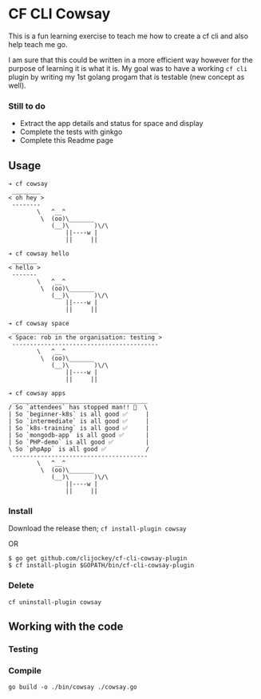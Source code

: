 # CF CLI Cowsay
This is a fun learning exercise to teach me how to create a cf cli and also help teach me go.

I am sure that this could be written in a more efficient way however for the purpose of learning it is what it is. My goal was to have a working `cf cli` plugin by writing my 1st golang progam that is testable (new concept as well).

### Still to do

* Extract the app details and status for space and display
* Complete the tests with ginkgo
* Complete this Readme page

## Usage

```
➔ cf cowsay
 ________
< oh hey >
 --------
        \   ^__^
         \  (oo)\_______
            (__)\       )\/\
                ||----w |
                ||     ||
```

```
➔ cf cowsay hello
 _______
< hello >
 -------
        \   ^__^
         \  (oo)\_______
            (__)\       )\/\
                ||----w |
                ||     ||
```

```
➔ cf cowsay space
 _________________________________________
< Space: rob in the organisation: testing >
 -----------------------------------------
        \   ^__^
         \  (oo)\_______
            (__)\       )\/\
                ||----w |
                ||     ||
```

```
➔ cf cowsay apps
 ______________________________________
/ So `attendees` has stopped man!! 🔴  \
| So `beginner-k8s` is all good ✅     |
| So `intermediate` is all good ✅     |
| So `k8s-training` is all good ✅     |
| So `mongodb-app` is all good ✅      |
| So `PHP-demo` is all good ✅         |
\ So `phpApp` is all good ✅           /
 --------------------------------------
        \   ^__^
         \  (oo)\_______
            (__)\       )\/\
                ||----w |
                ||     ||
```

### Install
Download the release then;
`cf install-plugin cowsay`

OR

```
$ go get github.com/clijockey/cf-cli-cowsay-plugin
$ cf install-plugin $GOPATH/bin/cf-cli-cowsay-plugin
```

### Delete 
`cf uninstall-plugin cowsay`

## Working with the code

### Testing

### Compile

```
go build -o ./bin/cowsay ./cowsay.go
```